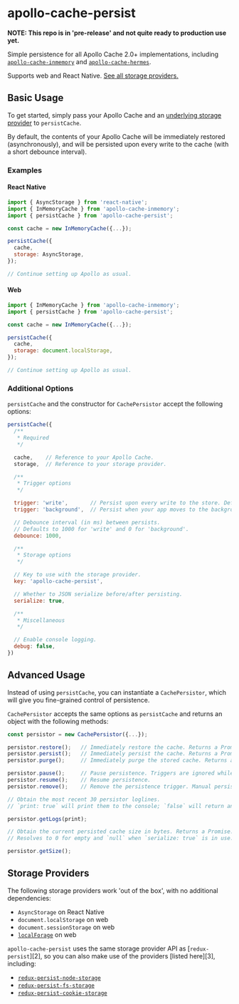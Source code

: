 # apollo-cache-persist

__NOTE: This repo is in 'pre-release' and not quite ready to production use yet.__

Simple persistence for all Apollo Cache 2.0+ implementations, including [`apollo-cache-inmemory`][0] and [`apollo-cache-hermes`][1].

Supports web and React Native. [See all storage providers.](#storage-providers)

[0]: https://github.com/apollographql/apollo-client/tree/master/packages/apollo-cache-inmemory
[1]: https://github.com/convoyinc/apollo-cache-hermes

## Basic Usage

To get started, simply pass your Apollo Cache and an [underlying storage provider](#storage) to `persistCache`.

By default, the contents of your Apollo Cache will be immediately restored (asynchronously), and will be persisted upon every write to the cache (with a short debounce interval).

### Examples

#### React Native

```js
import { AsyncStorage } from 'react-native';
import { InMemoryCache } from 'apollo-cache-inmemory';
import { persistCache } from 'apollo-cache-persist';

const cache = new InMemoryCache({...});

persistCache({
  cache,
  storage: AsyncStorage,
});

// Continue setting up Apollo as usual.
```

#### Web

```js
import { InMemoryCache } from 'apollo-cache-inmemory';
import { persistCache } from 'apollo-cache-persist';

const cache = new InMemoryCache({...});

persistCache({
  cache,
  storage: document.localStorage,
});

// Continue setting up Apollo as usual.
```

### Additional Options

`persistCache` and the constructor for `CachePersistor` accept the following options:

```js
persistCache({
  /**
   * Required
   */

  cache,    // Reference to your Apollo Cache.
  storage,  // Reference to your storage provider.

  /**
   * Trigger options
   */

  trigger: 'write',       // Persist upon every write to the store. Default.
  trigger: 'background',  // Persist when your app moves to the background. React Native only.

  // Debounce interval (in ms) between persists.
  // Defaults to 1000 for 'write' and 0 for 'background'.
  debounce: 1000,

  /**
   * Storage options
   */

  // Key to use with the storage provider.
  key: 'apollo-cache-persist',

  // Whether to JSON serialize before/after persisting.
  serialize: true,

  /**
   * Miscellaneous
   */

  // Enable console logging.
  debug: false,
})
```

## Advanced Usage

Instead of using `persistCache`, you can instantiate a `CachePersistor`, which will give you fine-grained control of persistence.

`CachePersistor` accepts the same options as `persistCache` and returns an object with the following methods:

```js
const persistor = new CachePersistor({...});

persistor.restore();   // Immediately restore the cache. Returns a Promise.
persistor.persist();   // Immediately persist the cache. Returns a Promise.
persistor.purge();     // Immediately purge the stored cache. Returns a Promise.

persistor.pause();     // Pause persistence. Triggers are ignored while paused.
persistor.resume();    // Resume persistence.
persistor.remove();    // Remove the persistence trigger. Manual persistence required after calling this.

// Obtain the most recent 30 persistor loglines.
// `print: true` will print them to the console; `false` will return an array.

persistor.getLogs(print);

// Obtain the current persisted cache size in bytes. Returns a Promise.
// Resolves to 0 for empty and `null` when `serialize: true` is in use.

persistor.getSize();
```

## Storage Providers

The following storage providers work 'out of the box', with no additional dependencies:

* `AsyncStorage` on React Native
* `document.localStorage` on web
* `document.sessionStorage` on web
* [`localForage`](https://github.com/localForage/localForage) on web

`apollo-cache-persist` uses the same storage provider API as [`redux-persist`][2], so you can also make use of the providers [listed here][3], including:

* [`redux-persist-node-storage`](https://github.com/pellejacobs/redux-persist-node-storage)
* [`redux-persist-fs-storage`](https://github.com/leethree/redux-persist-fs-storage)
* [`redux-persist-cookie-storage`](https://github.com/abersager/redux-persist-cookie-storage)
